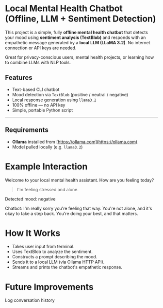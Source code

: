 # Local Mental Health Chatbot (Offline, LLM + Sentiment Detection)

This project is a simple, fully **offline mental health chatbot** that detects your mood using **sentiment analysis (TextBlob)** and responds with an empathetic message generated by a **local LLM (LLaMA 3.2)**. No internet connection or API keys are needed.

Great for privacy-conscious users, mental health projects, or learning how to combine LLMs with NLP tools.


## Features

- Text-based CLI chatbot
- Mood detection via `TextBlob` (positive / neutral / negative)
- Local response generation using `llama3.2` 
- 100% offline — no API key
- Simple, portable Python script

---

## Requirements

- **Ollama** installed from [https://ollama.com](https://ollama.com)
- Model pulled locally (e.g. `llama3.2`)

# Example Interaction

Welcome to your local mental health assistant.
How are you feeling today?
> I'm feeling stressed and alone.

Detected mood: negative

Chatbot:
I'm really sorry you're feeling that way. You're not alone, and it's okay to take a step back. You're doing your best, and that matters. 

# How It Works
 - Takes user input from terminal.
 - Uses TextBlob to analyze the sentiment.
 - Constructs a prompt describing the mood.
 - Sends it to a local LLM (via Ollama HTTP API).
 - Streams and prints the chatbot's empathetic response.

# Future Improvements
  Log conversation history
